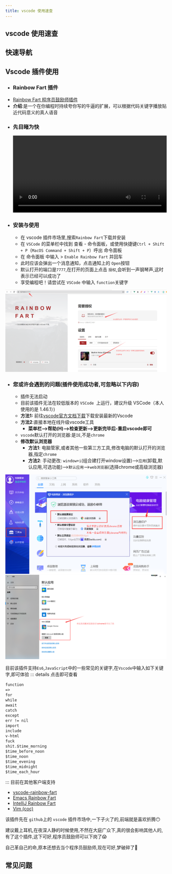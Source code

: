 ```yaml
---
title: vscode 使用速查
---
```


## vscode 使用速查

## 快速导航

<TOC />

## Vscode 插件使用

- ### Rainbow Fart 插件

* [Rainbow Fart 程序员鼓励师插件](https://saekiraku.github.io/vscode-rainbow-fart/#/zh/)
* **介绍**:是一个在你编程时持续夸你写的牛逼的扩展，可以根据代码关键字播放贴近代码意义的真人语音

- ### 先目睹为快
  <p>
   <video src="https://saekiraku.oss-cn-beijing.aliyuncs.com/github/vscode-rainbow-fart/showoff-1.mp4" controls="controls" width="100%"></video>
  </p>
- ### 安装与使用
  - 在 vscode 插件市场里,搜索`Rainbow Fart`下载并安装
  - 在 `VSCode` 的菜单栏中找到 查看 - 命令面板，或使用快捷键`Ctrl + Shift + P`（`MacOS Command + Shift + P`）呼出 命令面板
  - 在 命令面板 中输入 > `Enable Rainbow Fart` 并回车
  - 此时应该会弹出一个消息通知，点击通知上的 `Open`按钮
  - 默认打开的端口是`7777`,在打开的页面上点击 `授权`,会听到一声钢琴声,这时表示已经可以成功了
  - 享受编程吧！请尝试在 `VSCode` 中输入 `function`关键字

<div align="center">
  <img class="medium-zoom lazy" loading="lazy" src="../images/vscode-guide/rainbow-fart.png" alt="Rainbow Fart" />
  </div>
  
 * ### 您或许会遇到的问题(插件使用成功者,可忽略以下内容)
      * 插件无法启动
      * 目前该插件无法在较低版本的 `VSCode `上运行，建议升级 VSCode（本人使用的是 1.46.1）)
      * **方法1:** 前往[vscode官方文档下载](https://code.visualstudio.com/docs#vscode)下载安装最新的Vscode
      * **方法2**:直接本地在线升级vscode工具
          * **菜单栏-->帮助(H)-->检查更新-->更新完毕后-重启vscode即可**
    * `vscode`默认打开的浏览器:是`IE`,不是`chrome`
    * **修改默认浏览器**
        * **方法1**: 电脑管家,或者其他一些第三方工具,修改电脑的默认打开的浏览器,指定`chrome`
        * **方法2**: 手动更改: `window+i`(组合建打开window设置)-->`应用`(卸载,默认应用,可选功能)-->`默认应用`-->`web浏览器`(选择chrome或高级浏览器)

  <div align="center">
  <img class="medium-zoom lazy" loading="lazy" src="../images/vscode-guide/point-chrome.png" alt="电脑管家修改浏览器默认" />
   <img class="medium-zoom lazy" loading="lazy" src="../images/vscode-guide/remove-browser.png" alt="手动更改浏览器默认" />
  </div>

目前该插件支持`Es6`,`JavaScript`中的一些常见的关键字,在`Vscode`中输入如下关键字,即可体验
::: details 点击即可查看

```
function
=>
for
while
await
catch
except
err != nil
import
include
v-html
fuck
shit.$time_morning
$time_before_noon
$time_noon
$time_evening
$time_midnight
$time_each_hour
```

:::
目前在其他客户端支持

- [vscode-rainbow-fart](https://github.com/SaekiRaku/vscode-rainbow-fart)
- [Emacs Rainbow Fart](https://github.com/stardiviner/emacs-rainbow-fart)
- [IntelliJ Rainbow Fart ](https://github.com/izhangzhihao/intellij-rainbow-fart)
- [Vim (coc)](https://github.com/iamcco/coc-rainbow-fart)

该插件先在 `github`上的 `vscode` 插件市场中,一下子火了的,前端就是喜欢折腾:no_mouth:

建议戴上耳机,在夜深人静的时候使用,不然在大庭广众下,真的很会影响其他人的,有了这个插件,这下可好,程序员鼓励师可以下岗了:scream:

自己革自己的命,原本还想去当个程序员鼓励师,现在可好,梦破碎了:triumph:

## 常见问题
